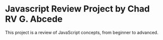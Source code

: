 # Javascript Review Project by Chad RV G. Abcede
This project is a review of JavaScript concepts, from beginner to advanced. 